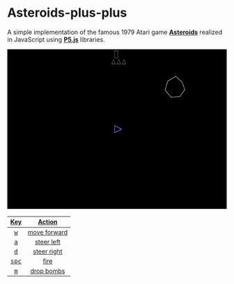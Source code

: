 # Asteroids-plus-plus

A simple implementation of the famous 1979 Atari game <b>[Asteroids](https://en.wikipedia.org/wiki/Asteroids_%28video_game%29)</b> realized in JavaScript using <b>[P5.js](https://p5js.org/)</b> libraries.  

<p align="center">
  <a href="https://matteogiorgi.github.io/Asteroids-plus-plus/">
  <img src="play.gif">
</p>


| Key            | Action       |
|:--------------:|:------------:|
| <kbd>w</kbd>   | move forward |
| <kbd>a</kbd>   | steer left   |
| <kbd>d</kbd>   | steer right  |
| <kbd>spc</kbd> | fire         |
| <kbd>m</kbd>   | drop bombs   |
